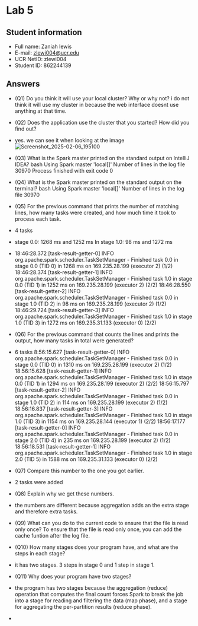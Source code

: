 # Lab 5

## Student information

* Full name: Zaniah lewis
* E-mail: zlewi004@ucr.edu
* UCR NetID: zlewi004
* Student ID: 862244139

## Answers

* (Q1) Do you think it will use your local cluster? Why or why not?
i do not think it will use my cluster in because the web interface doesnt use anything at that time.
* (Q2) Does the application use the cluster that you started? How did you find out?
* yes. we can see it when looking at the image
![Screenshot_2025-02-06_195100](https://github.com/user-attachments/assets/cf3d1ea3-f9fc-4298-9dca-6979963e4149)

* (Q3) What is the Spark master printed on the standard output on IntelliJ IDEA?
bash
Using Spark master 'local[]'
Number of lines in the log file 30970
Process finished with exit code 0

* (Q4) What is the Spark master printed on the standard output on the terminal?
bash
Using Spark master 'local[]'
Number of lines in the log file 30970

* (Q5) For the previous command that prints the number of matching lines, how many tasks were created, and how much time it took to process each task.
* 4 tasks
* stage 0.0: 1268 ms and 1252 ms
In stage 1.0: 98 ms and 1272 ms
* 18:46:28.372 [task-result-getter-0] INFO  org.apache.spark.scheduler.TaskSetManager - Finished task 0.0 in stage 0.0 (TID 0) in 1268 ms on 169.235.28.199 (executor 2) (1/2)
  18:46:28.374 [task-result-getter-1] INFO  org.apache.spark.scheduler.TaskSetManager - Finished task 1.0 in stage 0.0 (TID 1) in 1252 ms on 169.235.28.199 (executor 2) (2/2)
  18:46:28.550 [task-result-getter-2] INFO  org.apache.spark.scheduler.TaskSetManager - Finished task 0.0 in stage 1.0 (TID 2) in 98 ms on 169.235.28.199 (executor 2) (1/2)
  18:46:29.724 [task-result-getter-3] INFO  org.apache.spark.scheduler.TaskSetManager - Finished task 1.0 in stage 1.0 (TID 3) in 1272 ms on 169.235.31.133 (executor 0) (2/2)
  
* (Q6) For the previous command that counts the lines and prints the output, how many tasks in total were generated?
* 6 tasks
8:56:15.627 [task-result-getter-0] INFO  org.apache.spark.scheduler.TaskSetManager - Finished task 0.0 in stage 0.0 (TID 0) in 1310 ms on 169.235.28.199 (executor 2) (1/2)
  18:56:15.628 [task-result-getter-1] INFO  org.apache.spark.scheduler.TaskSetManager - Finished task 1.0 in stage 0.0 (TID 1) in 1294 ms on 169.235.28.199 (executor 2) (2/2)
  18:56:15.797 [task-result-getter-2] INFO  org.apache.spark.scheduler.TaskSetManager - Finished task 0.0 in stage 1.0 (TID 2) in 114 ms on 169.235.28.199 (executor 2) (1/2)
  18:56:16.837 [task-result-getter-3] INFO  org.apache.spark.scheduler.TaskSetManager - Finished task 1.0 in stage 1.0 (TID 3) in 1154 ms on 169.235.28.144 (executor 1) (2/2)
  18:56:17.177 [task-result-getter-0] INFO  org.apache.spark.scheduler.TaskSetManager - Finished task 0.0 in stage 2.0 (TID 4) in 235 ms on 169.235.28.199 (executor 2) (1/2)
  18:56:18.531 [task-result-getter-1] INFO  org.apache.spark.scheduler.TaskSetManager - Finished task 1.0 in stage 2.0 (TID 5) in 1588 ms on 169.235.31.133 (executor 0) (2/2)
  
* (Q7) Compare this number to the one you got earlier.
*  2 tasks were added
  
* (Q8) Explain why we get these numbers.
* the numbers are different because aggregation adds an the extra stage and therefore extra tasks.

* (Q9) What can you do to the current code to ensure that the file is read only once?
To ensure that the file is read only once, you can add the cache funtion after the log file.

* (Q10) How many stages does your program have, and what are the steps in each stage?
* it has two stages. 3 steps in stage 0 and 1 step in stage 1.

* (Q11) Why does your program have two stages?
* the program has two stages because the aggregation (reduce) operation that computes the final count forces Spark to break the job into a stage for reading and filtering the data (map phase), and a stage for aggregating the per-partition results (reduce phase).
* 
